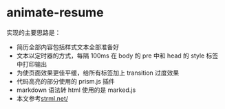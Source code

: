 # animate-resume

实现的主要思路是：
* 简历全部内容包括样式文本全部准备好
* 文本以定时器的方式，每隔 100ms 在 body 的 pre 中和 head 的 style 标签中打印输出
* 为使页面效果更佳平缓，给所有标签加上 transition 过度效果
* 代码高亮的部分使用的 prism.js 插件
* markdown 语法转 html 使用的是 marked.js
* 本文参考[strml.net/](http://strml.net/)